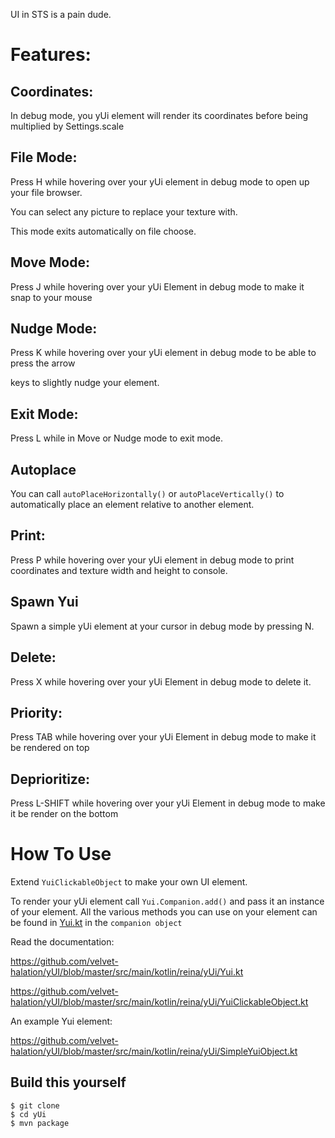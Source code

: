 UI in STS is a pain dude.

# Features:

 ## Coordinates:
 
  In debug mode, you yUi element will render its coordinates before being multiplied by Settings.scale
  
 ## File Mode:
 
  Press H while hovering over your yUi element in debug mode to open up your file browser.
  
  You can select any picture to replace your texture with.
  
  This mode exits automatically on file choose.
  
 ## Move Mode:
 
  Press J while hovering over your yUi Element in debug mode to make it snap to your mouse
  
 ## Nudge Mode:
 
  Press K while hovering over your yUi element in debug mode to be able to press the arrow
  
  keys to slightly nudge your element.
  
 ## Exit Mode:
 
  Press L while in Move or Nudge mode to exit mode.
  
 ## Autoplace
 
  You can call `autoPlaceHorizontally()` or `autoPlaceVertically()` to automatically place an element relative to another element.
 ## Print:
 
  Press P while hovering over your yUi element in debug mode to print coordinates and texture width and height to console.
  
  ## Spawn Yui
  
   Spawn a simple yUi element at your cursor in debug mode by pressing N.
   
  ## Delete:
  
  Press X while hovering over your yUi Element in debug mode to delete it.
 
 ## Priority:
 
   Press TAB while hovering over your yUi Element in debug mode to make it be rendered on top
   
 ## Deprioritize:
 
   Press L-SHIFT while hovering over your yUi Element in debug mode to make it be render on the bottom
  

# How To Use

Extend `YuiClickableObject` to make your own UI element. 

To render your yUi element call `Yui.Companion.add()` and pass it an instance of your element.
All the various methods you can use on your element can be found in [Yui.kt](https://github.com/velvet-halation/yUI/blob/master/src/main/kotlin/reina/yUi/Yui.kt#L134) in the `companion object`

Read the documentation:

https://github.com/velvet-halation/yUI/blob/master/src/main/kotlin/reina/yUi/Yui.kt

https://github.com/velvet-halation/yUI/blob/master/src/main/kotlin/reina/yUi/YuiClickableObject.kt

An example Yui element:

https://github.com/velvet-halation/yUI/blob/master/src/main/kotlin/reina/yUi/SimpleYuiObject.kt

## Build this yourself
```
$ git clone
$ cd yUi
$ mvn package
```
